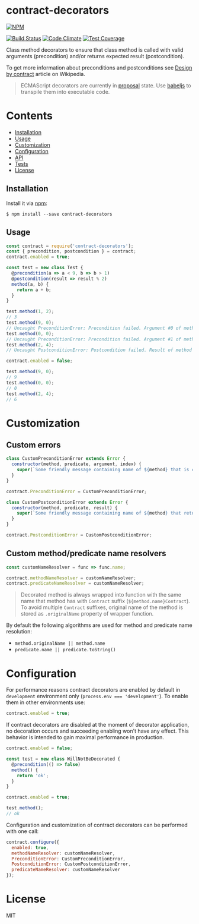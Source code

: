 # contract-decorators

[![NPM](https://nodei.co/npm/contract-decorators.png?compact=true)](https://nodei.co/npm/contract-decorators/)

[![Build Status](https://travis-ci.org/vladen/contract-decorators.svg)](https://travis-ci.org/vladen/contract-decorators)
[![Code Climate](https://codeclimate.com/github/vladen/contract-decorators/badges/gpa.svg)](https://codeclimate.com/github/vladen/contract-decorators)
[![Test Coverage](https://codeclimate.com/github/vladen/contract-decorators/badges/coverage.svg)](https://codeclimate.com/github/vladen/contract-decorators/coverage)

Class method decorators to ensure that class method is called with valid arguments (precondition) and/or returns expected result (postcondition).

To get more information about preconditions and postconditions see [Design by contract](https://en.wikipedia.org/wiki/Design_by_contract) article on Wikipedia.

> ECMAScript decorators are currently in [proposal](https://github.com/tc39/proposal-decorators) state. Use [babeljs](https://babeljs.io) to transpile them into executable code.

# Contents

* [Installation](#installation)
* [Usage](#usage)
* [Customization](#customization)
* [Configuration](#configuration)
* [API](https://github.com/vladen/contract-decorators/blob/master/API.md)
* [Tests](https://github.com/vladen/contract-decorators/blob/master/SPEC.md)
* [License](#license)

## Installation

Install it via [npm](https://npmjs.com):

```
$ npm install --save contract-decorators
```

## Usage

```js
const contract = require('contract-decorators');
const { precondition, postcondition } = contract;
contract.enabled = true;

const test = new class Test {
  @precondition(a => a < 9, b => b > 1)
  @postcondition(result => result % 2)
  method(a, b) {
    return a + b;
  }
}

test.method(1, 2);
// 3
test.method(9, 0);
// Uncaught PreconditionError: Precondition failed. Argument #0 of method "method" must satisfy predicate "a => a < 9" but it does not: 9.
test.method(0, 0);
// Uncaught PreconditionError: Precondition failed. Argument #1 of method "method" must satisfy predicate "b => b > 1" but it does not: 0.
test.method(2, 4);
// Uncaught PostconditionError: Postcondition failed. Result of method "method" must satisfy predicate "result => result % 2" but it does not: 6.

contract.enabled = false;

test.method(9, 0);
// 9
test.method(0, 0);
// 0
test.method(2, 4);
// 6
```

# Customization

## Custom errors

```js
class CustomPreconditionError extends Error {
  constructor(method, predicate, argument, index) {
    super(`Some friendly message containing name of ${method} that is called with contract violation, value of ${argument} causing the violation, its ${index} and name of ${predicate} that proves it`);
  }
}

contract.PreconditionError = CustomPreconditionError;

class CustomPostconditionError extends Error {
  constructor(method, predicate, result) {
    super(`Some friendly message containing name of ${method} that returns ${result} causing contract violation and name of ${predicate} that proves it.`);
  }
}

contract.PostconditionError = CustomPostconditionError;
```

## Custom method/predicate name resolvers

```js
const customNameResolver = func => func.name;

contract.methodNameResolver = customNameResolver;
contract.predicateNameResolver = customNameResolver;
```

> Decorated method is always wrapped into function with the same name that method has with `Contract` suffix (`${method.name}Contract`). To avoid multiple `Contract` suffixes, original name of the method is stored as `.originalName` property of wrapper function.

By default the following algorithms are used for method and predicate name resolution:
* `method.originalName || method.name`
* `predicate.name || predicate.toString()`

# Configuration

For performance reasons contract decorators are enabled by default in `development` environment only (`process.env === 'development'`). To enable them in other environments use:

```js
contract.enabled = true;
```

If contract decorators are disabled at the moment of decorator application, no decoration occurs and succeeding enabling won't have any effect. This behavior is intended to gain maximal performance in production.

```js
contract.enabled = false;

const test = new class WillNotBeDecorated {
  @precondition(() => false)
  method() {
    return 'ok';
  }
}

contract.enabled = true;

test.method();
// ok
```

Configuration and customization of contract decorators can be performed with one call:

```js
contract.configure({
  enabled: true,
  methodNameResolver: customNameResolver,
  PreconditionError: CustomPreconditionError,
  PostconditionError: CustomPostconditionError,
  predicateNameResolver: customNameResolver
});
```

# License

MIT
